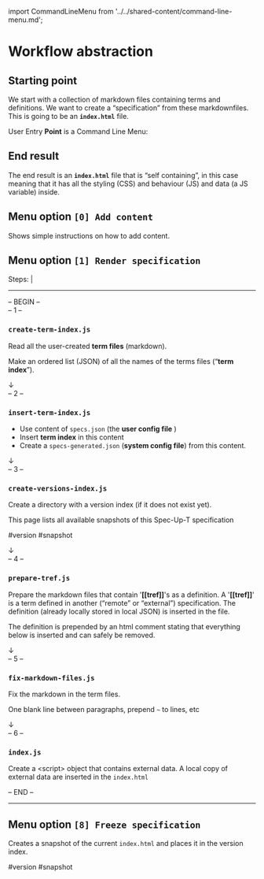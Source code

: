 import CommandLineMenu from '../../shared-content/command-line-menu.md';


# Workflow abstraction

## Starting point

We start with a collection of markdown files containing terms and definitions. We want to create a “specification” from these markdownfiles. This is going to be an **`index.html`** file.

User Entry **Point** is a Command Line Menu:

<CommandLineMenu />

## End result

The end result is an **`index.html`** file that is “self containing”, in this case meaning that it has all the styling (CSS) and behaviour (JS) and data (a JS variable) inside.

## Menu option `[0] Add content`

Shows simple instructions on how to add content.

## Menu option `[1] Render specification`

Steps:
  |

- - -

<div className="size-big-centered">– BEGIN –</div>

<div className="size-big-centered">– 1 –</div>

### `create-term-index.js`

Read all the user-created **term files** (markdown).

Make an ordered list (JSON) of all the names of the terms files (“**term index**”).


<div className="size-big-centered">↓</div>
<div className="size-big-centered">– 2 –</div>


### `insert-term-index.js`

- Use content of `specs.json` (the **user config file** )
- Insert **term index** in this content
- Create a `specs-generated.json` (**system config file**) from this content.

<div className="size-big-centered">↓</div>
<div className="size-big-centered">– 3 –</div>

### `create-versions-index.js`

Create a directory with a version index (if it does not exist yet).

This page lists all available snapshots of this Spec-Up-T specification

#version #snapshot

<div className="size-big-centered">↓</div>
<div className="size-big-centered">– 4 –</div>

### `prepare-tref.js`

Prepare the markdown files that contain '**[[tref]]**'s as a definition. A '**[[tref]]**' is a term defined in another (“remote” or “external”) specification. The definition (already locally stored in local JSON) is inserted in the file.

The definition is prepended by an html comment stating that everything below is inserted and can safely be removed.

<div className="size-big-centered">↓</div>
<div className="size-big-centered">– 5 –</div>

### `fix-markdown-files.js`

Fix the markdown in the term files.

One blank line between paragraphs, prepend `~` to lines, etc

<div className="size-big-centered">↓</div>
<div className="size-big-centered">– 6 –</div>

### `index.js`

Create a &lt;script&gt; object that contains external data. A local copy of external data are inserted in the `index.html`

<div className="size-big-centered">– END –</div>

- - -

## Menu option `[8] Freeze specification`

Creates a snapshot of the current `index.html` and places it in the version index.

#version #snapshot

